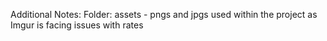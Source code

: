 Additional Notes:
Folder: assets - pngs and jpgs used within the project as Imgur is facing issues with rates
